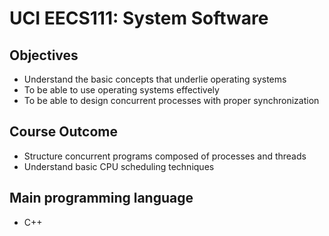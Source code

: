 # UCI EECS111: System Software

## Objectives
- Understand the basic concepts that underlie operating systems
- To be able to use operating systems effectively
- To be able to design concurrent processes with proper synchronization 

## Course Outcome
- Structure concurrent programs composed of processes and threads
- Understand basic CPU scheduling techniques 

## Main programming language
- C++ 
